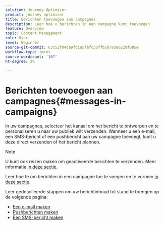 ```yaml
---
solution: Journey Optimizer
product: journey optimizer
title: Berichten toevoegen aan campagnes
description: Leer hoe u berichten in een campagne kunt toevoegen
feature: Overview
topic: Content Management
role: User
level: Beginner
source-git-commit: 63c52f04da9fd1a5fafc36ffb5079380229f885e
workflow-type: tm+mt
source-wordcount: '107'
ht-degree: 2%

---
```



# Berichten toevoegen aan campagnes{#messages-in- campaigns}

In uw campagnes, selecteer het kanaal om het bericht te ontwerpen en te personaliseren u naar uw publiek wilt verzenden. Wanneer u een e-mail, een SMS-bericht of een pushbericht aan uw campagne toevoegt, kunt u deze direct verzenden of het bericht plannen.

>[!NOTE]
>U kunt ook reizen maken om geactiveerde berichten te verzenden. Meer informatie [in deze sectie](messages-in-journeys.md).

Leer hoe te om berichten in een campagne toe te voegen en te vormen [in deze sectie](../campaigns/create-campaign.md).

Leer gedetailleerde stappen om uw berichtinhoud tot stand te brengen op de volgende pagina:

* [Een e-mail maken](create-email.md)
* [Pushberichten maken](create-push.md)
* [Een SMS-bericht maken](create-sms.md)
